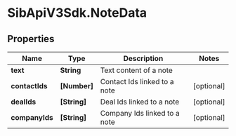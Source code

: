# SibApiV3Sdk.NoteData

## Properties
Name | Type | Description | Notes
------------ | ------------- | ------------- | -------------
**text** | **String** | Text content of a note | 
**contactIds** | **[Number]** | Contact Ids linked to a note | [optional] 
**dealIds** | **[String]** | Deal Ids linked to a note | [optional] 
**companyIds** | **[String]** | Company Ids linked to a note | [optional] 


